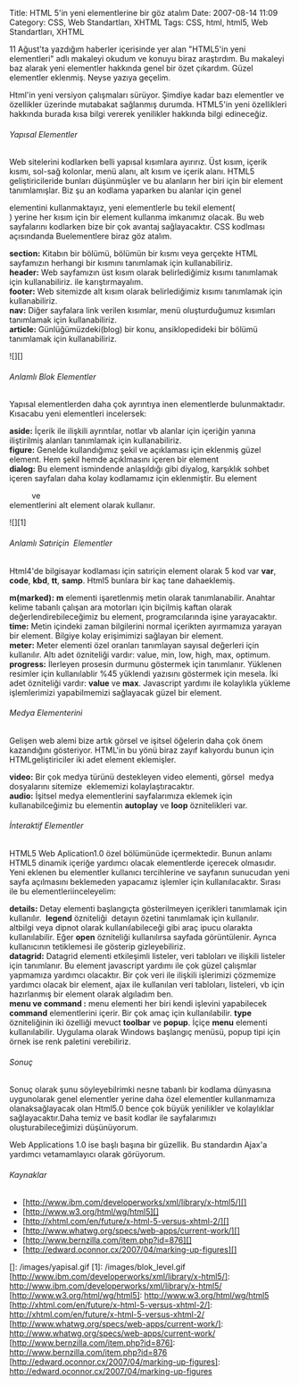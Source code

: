 Title: HTML 5&#039;in yeni elementlerine bir göz atalım
Date: 2007-08-14 11:09
Category: CSS, Web Standartları, XHTML
Tags: CSS, html, html5, Web Standartları, XHTML

11 Ağust'ta yazdığım haberler içerisinde yer alan "HTML5'in yeni
elementleri" adlı makaleyi okudum ve konuyu biraz araştırdım. Bu
makaleyi baz alarak yeni elementler hakkında genel bir özet çıkardım.
Güzel elementler eklenmiş. Neyse yazıya geçelim.

Html'in yeni versiyon çalışmaları sürüyor. Şimdiye kadar bazı elementler
ve özellikler üzerinde mutabakat sağlanmış durumda. HTML5'in yeni
özellikleri hakkında burada kısa bilgi vererek yenilikler hakkında bilgi
edineceğiz.<!--more-->

###### Yapısal Elementler

Web sitelerini kodlarken belli yapısal kısımlara ayırırız. Üst kısım,
içerik kısmı, sol-sağ kolonlar, menü alanı, alt kısım ve içerik alanı.
HTML5 geliştiricileride bunları düşünmüşler ve bu alanların her biri
için bir element tanımlamışlar. Biz şu an kodlama yaparken bu alanlar
için genel <div> elementini kullanmaktayız, yeni elementlerle bu tekil
element(<div>) yerine her kısım için bir element kullanma imkanımız
olacak. Bu web sayfalarını kodlarken bize bir çok avantaj sağlayacaktır.
CSS kodlması açısındanda Buelementlere biraz göz atalım.

**section:** Kitabın bir bölümü, bölümün bir kısmı veya gerçekte HTML
sayfamızın herhangi bir kısmını tanımlamak için kullanabiliriz.  
**header:** Web sayfamızın üst kısım olarak belirlediğimiz kısımı
tanımlamak için kullanabiliriz. <head> ile karıştırmayalım.  
**footer:** Web sitemizde alt kısım olarak belirlediğimiz kısımı
tanımlamak için kullanabiliriz.  
**nav:** Diğer sayfalara link verilen kısımlar, menü oluşturduğumuz
kısımları tanımlamak için kullanabiliriz.  
**article:** Günlüğümüzdeki(blog) bir konu, ansiklopedideki bir bölümü
tanımlamak için kullanabiliriz.

![][]

###### Anlamlı Blok Elementler

Yapısal elementlerden daha çok ayrıntıya inen elementlerde
bulunmaktadır. Kısacabu yeni elementleri incelersek:

**aside:** İçerik ile ilişkili ayrıntılar, notlar vb alanlar için
içeriğin yanına iliştirilmiş alanları tanımlamak için kullanabiliriz.  
**figure:** Genelde kullandığımız şekil ve açıklaması için eklenmiş
güzel element. Hem şekil hemde açıklmasını içeren bir element  
**dialog:** Bu element ismindende anlaşıldığı gibi diyalog, karşıklık
sohbet içeren sayfaları daha kolay kodlamamız için eklenmiştir. Bu
element <dd> ve <dt> elementlerini alt element olarak kullanır.

![][1]

###### Anlamlı Satıriçin  Elementler

Html4'de bilgisayar kodlaması için satıriçin element olarak 5 kod var
**var**, **code**, **kbd**, **tt**, **samp**. Html5 bunlara bir kaç tane
dahaeklemiş.

**m(marked):** **m** elementi işaretlenmiş metin olarak tanımlanabilir.
Anahtar kelime tabanlı çalışan ara motorları için biçilmiş kaftan olarak
değerlendirebileceğimiz bu element, programcılarında işine
yarayacaktır.  
**time:** Metin içindeki zaman bilgilerini normal içerikten ayırmamıza
yarayan bir element. Bilgiye kolay erişimimizi sağlayan bir element.  
**meter:** Meter elementi özel oranları tanımlayan sayısal değerleri
için kullanılır. Altı adet özniteliği vardır: value, min, low, high,
max, optimum.   
**progress:** İlerleyen prosesin durmunu göstermek için tanımlanır.
Yüklenen resimler için kullanılablir %45 yüklendi yazısını göstermek
için mesela. İki adet özniteliği vardır: **value** ve **max**.
Javascript yardımı ile kolaylıkla yükleme işlemlerimizi yapabilmemizi
sağlayacak güzel bir element.

###### Medya Elementerini

Gelişen web alemi bize artık görsel ve işitsel öğelerin daha çok önem
kazandığını gösteriyor. HTML'in bu yönü biraz zayıf kalıyordu bunun için
HTMLgeliştiriciler iki adet element eklemişler.

**video:** Bir çok medya türünü destekleyen video elementi, görsel 
medya dosyalarını sitemize  eklememizi kolaylaştıracaktır.  
**audio:** İşitsel medya elementlerini sayfalarımıza eklemek için
kullanabilceğimiz bu elementin **autoplay** ve **loop** öznitelikleri
var.  

###### İnteraktif Elementler

HTML5 Web Aplication1.0 özel bölümünüde içermektedir. Bunun anlamı HTML5
dinamik içeriğe yardımcı olacak elementlerde içerecek olmasıdır. Yeni
eklenen bu elementler kullanıcı tercihlerine ve sayfanın sunucudan yeni
sayfa açılmasını beklemeden yapacamız işlemler için kullanılacaktır.
Sırası ile bu elementleriinceleyelim:

**details:** Detay elementi başlangıçta gösterilmeyen içerikleri
tanımlamak için kullanılır.  **legend** özniteliği  detayın özetini
tanımlamak için kullanılır.  
altbilgi veya dipnot olarak kullanılabileceği gibi araç ipucu olarakta
kullanılabilir. Eğer **open** özniteliği kullanılırsa sayfada
görüntülenir. Ayrıca kullanıcının tetiklemesi ile gösterip
gizleyebiliriz.  
**datagrid:** Datagrid elementi etkileşimli listeler, veri tabloları ve
ilişkili listeler için tanımlanır. Bu element javascript yardımı ile çok
güzel çalışmlar yapmamıza yardımcı olacaktır. Bir çok veri ile ilişkili
işlerimizi çözmemize yardımcı olacak bir element, ajax ile kullanılan
veri tabloları, listeleri, vb için hazırlanmış bir element olarak
algıladım ben.  
**menu ve command :** menu elementi her biri kendi işlevini yapabilecek
**command** elementlerini içerir. Bir çok amaç için kullanılabilir.
**type** özniteliğinin iki özelliği mevuct **toolbar** ve **popup**.
İçiçe **menu** elementi kullanılabilir. Uygulama olarak Windows
başlangıç menüsü, popup tipi için örnek ise renk paletini verebiliriz.  

###### Sonuç

Sonuç olarak şunu söyleyebilrimki nesne tabanlı bir kodlama dünyasına
uygunolarak genel elementler yerine daha özel elementler kullanmamıza
olanaksağlayacak olan Html5.0 bence çok büyük yenilikler ve kolaylıklar
sağlayacaktır.Daha temiz ve basit kodlar ile sayfalarımızı
oluşturabileceğimizi düşünüyorum.  
  
Web Applications 1.0 ise başlı başına bir güzellik. Bu standardın Ajax'a
yardımcı vetamamlayıcı olarak görüyorum.  
  

###### Kaynaklar  

-   [http://www.ibm.com/developerworks/xml/library/x-html5/][]  
-   [http://www.w3.org/html/wg/html5][]  
-   [http://xhtml.com/en/future/x-html-5-versus-xhtml-2/][]
-   [http://www.whatwg.org/specs/web-apps/current-work/][]
-   [http://www.bernzilla.com/item.php?id=876][]
-   [http://edward.oconnor.cx/2007/04/marking-up-figures][]  

</p>

  []: /images/yapisal.gif
  [1]: /images/blok_level.gif
  [http://www.ibm.com/developerworks/xml/library/x-html5/]: http://www.ibm.com/developerworks/xml/library/x-html5/
  [http://www.w3.org/html/wg/html5]: http://www.w3.org/html/wg/html5
  [http://xhtml.com/en/future/x-html-5-versus-xhtml-2/]: http://xhtml.com/en/future/x-html-5-versus-xhtml-2/
  [http://www.whatwg.org/specs/web-apps/current-work/]: http://www.whatwg.org/specs/web-apps/current-work/
  [http://www.bernzilla.com/item.php?id=876]: http://www.bernzilla.com/item.php?id=876
  [http://edward.oconnor.cx/2007/04/marking-up-figures]: http://edward.oconnor.cx/2007/04/marking-up-figures
